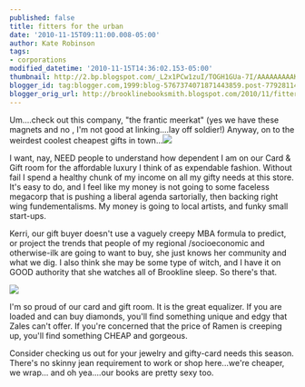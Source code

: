 ```yaml
---
published: false
title: fitters for the urban
date: '2010-11-15T09:11:00.008-05:00'
author: Kate Robinson
tags:
- corporations
modified_datetime: '2010-11-15T14:36:02.153-05:00'
thumbnail: http://2.bp.blogspot.com/_L2x1PCw1zuI/TOGH1GUa-7I/AAAAAAAAAKQ/aIYdlOvbFZ4/s72-c/moose_mag_bc.jpg
blogger_id: tag:blogger.com,1999:blog-5767374071871443859.post-7792811415219292785
blogger_orig_url: http://brooklinebooksmith.blogspot.com/2010/11/fitters-for-urban.html
---
```

Um....check out this company, "the frantic meerkat" (yes we have these magnets and no , I'm not good at linking....lay off soldier!) Anyway, on to the weirdest coolest cheapest gifts in town...[![](http://2.bp.blogspot.com/_L2x1PCw1zuI/TOGH1GUa-7I/AAAAAAAAAKQ/aIYdlOvbFZ4/s400/moose_mag_bc.jpg)](http://2.bp.blogspot.com/_L2x1PCw1zuI/TOGH1GUa-7I/AAAAAAAAAKQ/aIYdlOvbFZ4/s1600/moose_mag_bc.jpg)


I want, nay, NEED people to understand how dependent I am on our Card & Gift room for the affordable luxury I think of as expendable fashion. Without fail I spend a healthy chunk of my income on all my gifty needs at this store. It's easy to do, and I feel like my money is not going to some faceless megacorp that is pushing a liberal agenda sartorially, then backing right wing fundementalisms. My money is going to local artists, and funky small start-ups.

Kerri, our gift buyer doesn't use a vaguely creepy MBA formula to predict, or project the trends that people of my regional /socioeconomic and otherwise-ilk are going to want to buy, she just knows her community and what we dig. I also think she may be some type of witch, and I have it on GOOD authority that she watches all of Brookline sleep. So there's that.

![](http://1.bp.blogspot.com/_L2x1PCw1zuI/TOGHAc-AI6I/AAAAAAAAAKI/2oe7q0Ydf_Y/s400/giftroom.bmp)



I'm so proud of our card and gift room. It is the great equalizer. If you are loaded and can buy diamonds, you'll find something unique and edgy that Zales can't offer. If you're concerned that the price of Ramen is creeping up, you'll find something CHEAP and gorgeous.



Consider checking us out for your jewelry and gifty-card needs this season. There's no skinny jean requirement to work or shop here...we're cheaper, we wrap... and oh yea....our books are pretty sexy too.



